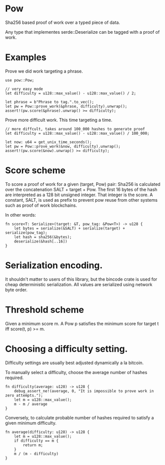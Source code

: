# Pow

Sha256 based proof of work over a typed piece of data.

Any type that implementes serde::Deserialize can be tagged with a proof of work.

# Examples

Prove we did work targeting a phrase.

```
use pow::Pow;

// very easy mode
let difficulty = u128::max_value() - u128::max_value() / 2;

let phrase = b"Phrase to tag.".to_vec();
let pw = Pow::prove_work(&phrase, difficulty).unwrap();
assert!(pw.score(&phrase).unwrap() >= difficulty);
```

Prove more difficult work. This time targeting a time.

```
// more diffcult, takes around 100_000 hashes to generate proof
let difficulty = u128::max_value() - u128::max_value() / 100_000;

let now: u64 = get_unix_time_seconds();
let pw = Pow::prove_work(&now, difficulty).unwrap();
assert!(pw.score(&now).unwrap() >= difficulty);
```

# Score scheme

To score a proof of work for a given (target, Pow) pair:
Sha256 is calculated over the concatenation SALT + target + Pow.
The first 16 bytes of the hash are interpreted as a 128 bit unsigned integer.
That integer is the score.
A constant, SALT, is used as prefix to prevent pow reuse from other systems such as proof
of work blockchains.

In other words:

```
fn score<T: Serialize>(target: &T, pow_tag: &Pow<T>) -> u128 {
    let bytes = serialize(&SALT) + serialize(target) + serialize(pow_tag);
    let hash = sha256(&bytes);
    deserialize(&hash[..16])
}
```

# Serialization encoding.

It shouldn't matter to users of this library, but the bincode crate is used for cheap
deterministic serialization. All values are serialized using network byte order.

# Threshold scheme

Given a minimum score m. A Pow p satisfies the minimum score for target t iff score(t, p) >= m.

# Choosing a difficulty setting.

Difficulty settings are usually best adjusted dynamically a la bitcoin.

To manually select a difficulty, choose the average number of hashes required.

```
fn difficulty(average: u128) -> u128 {
    debug_assert_ne!(average, 0, "It is impossible to prove work in zero attempts.");
    let m = u128::max_value();
    m - m / average
}
```

Conversely, to calculate probable number of hashes required to satisfy a given minimum
difficulty.

```
fn average(difficulty: u128) -> u128 {
    let m = u128::max_value();
    if difficulty == m {
        return m;
    } 
    m / (m - difficulty)
}
```
